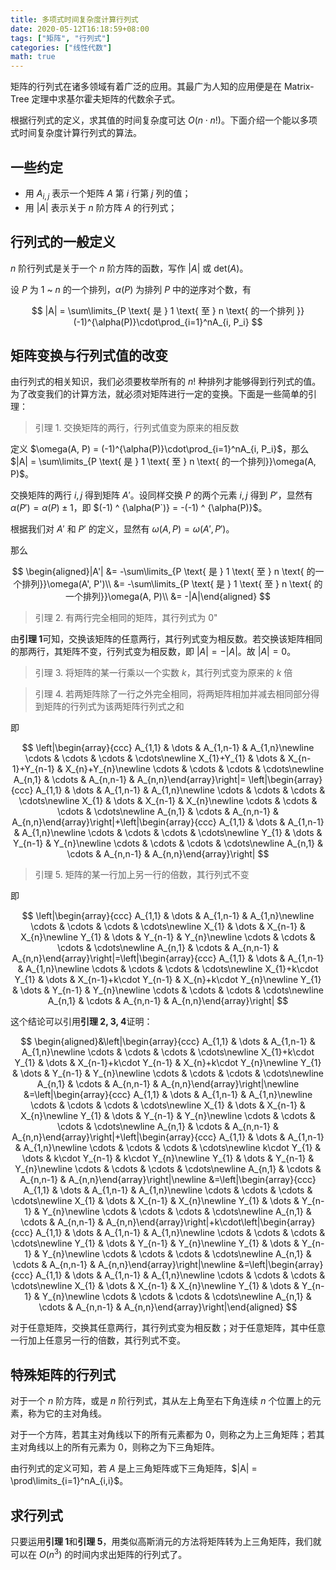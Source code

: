 ```yaml
---
title: 多项式时间复杂度计算行列式
date: 2020-05-12T16:18:59+08:00
tags: ["矩阵", "行列式"]
categories: ["线性代数"]
math: true
---
```


矩阵的行列式在诸多领域有着广泛的应用。其最广为人知的应用便是在 Matrix-Tree 定理中求基尔霍夫矩阵的代数余子式。

根据行列式的定义，求其值的时间复杂度可达 $O(n\cdot n!)$。下面介绍一个能以多项式时间复杂度计算行列式的算法。

## 一些约定

- 用 $A_{i, j}$ 表示一个矩阵 $A$ 第 $i$ 行第 $j$ 列的值；
- 用 $|A|$ 表示关于 $n$ 阶方阵 $A$ 的行列式；

## 行列式的一般定义

$n$ 阶行列式是关于一个 $n$ 阶方阵的函数，写作 $|A|$ 或 $\text{det}(A)$。

设 $P$ 为 $1$ ~ $n$ 的一个排列，$\alpha(P)$ 为排列 $P$ 中的逆序对个数，有

$$
|A| = \sum\limits_{P \text{ 是 } 1 \text{ 至 } n \text{ 的一个排列 }}(-1)^{\alpha(P)}\cdot\prod_{i=1}^nA_{i, P_i}
$$

## 矩阵变换与行列式值的改变

由行列式的相关知识，我们必须要枚举所有的 $n!$ 种排列才能够得到行列式的值。为了改变我们的计算方法，就必须对矩阵进行一定的变换。下面是一些简单的引理：

> 引理 1. 交换矩阵的两行，行列式值变为原来的相反数

定义 $\omega(A, P) = (-1)^{\alpha(P)}\cdot\prod_{i=1}^nA_{i, P_i}$，那么 $|A| = \sum\limits_{P \text{ 是 } 1 \text{ 至 } n \text{ 的一个排列}}\omega(A, P)$。

交换矩阵的两行 $i, j$ 得到矩阵 $A'$。设同样交换 $P$ 的两个元素 $i, j$ 得到 $P'$，显然有 $\alpha(P') = \alpha(P) \pm 1$，即 $(-1) ^ {\alpha(P`)} = -(-1) ^ {\alpha(P)}$。

根据我们对 $A'$ 和 $P'$ 的定义，显然有 $\omega(A, P) = \omega(A', P')$。

那么

$$
\begin{aligned}|A'| &= -\sum\limits_{P \text{ 是 } 1 \text{ 至 } n \text{ 的一个排列}}\omega(A', P')\\ &= -\sum\limits_{P \text{ 是 } 1 \text{ 至 } n \text{ 的一个排列}}\omega(A, P)\\ &= -|A|\end{aligned}
$$

> 引理 2. 有两行完全相同的矩阵，其行列式为 $0$"

由**引理 1**可知，交换该矩阵的任意两行，其行列式变为相反数。若交换该矩阵相同的那两行，其矩阵不变，行列式变为相反数，即 $|A| = -|A|$。故 $|A| = 0$。

> 引理 3. 将矩阵的某一行乘以一个实数 $k$，其行列式变为原来的 $k$ 倍

> 引理 4. 若两矩阵除了一行之外完全相同，将两矩阵相加并减去相同部分得到矩阵的行列式为该两矩阵行列式之和

即

$$
\left|\begin{array}{ccc} A_{1,1} & \dots & A_{1,n-1} & A_{1,n}\newline
\cdots & \cdots & \cdots & \cdots\newline
X_{1}+Y_{1} & \dots & X_{n-1}+Y_{n-1} & X_{n}+Y_{n}\newline
\cdots & \cdots & \cdots & \cdots\newline
A_{n,1} & \cdots & A_{n,n-1} & A_{n,n}\end{array}\right|=
\left|\begin{array}{ccc} A_{1,1} & \dots & A_{1,n-1} & A_{1,n}\newline
\cdots & \cdots & \cdots & \cdots\newline
X_{1} & \dots & X_{n-1} & X_{n}\newline
\cdots & \cdots & \cdots & \cdots\newline
A_{n,1} & \cdots & A_{n,n-1} & A_{n,n}\end{array}\right|+\left|\begin{array}{ccc} A_{1,1} & \dots & A_{1,n-1} & A_{1,n}\newline
\cdots & \cdots & \cdots & \cdots\newline
Y_{1} & \dots & Y_{n-1} & Y_{n}\newline
\cdots & \cdots & \cdots & \cdots\newline
A_{n,1} & \cdots & A_{n,n-1} & A_{n,n}\end{array}\right|
$$

> 引理 5. 矩阵的某一行加上另一行的倍数，其行列式不变

即

$$
\left|\begin{array}{ccc} A_{1,1} & \dots & A_{1,n-1} & A_{1,n}\newline
\cdots & \cdots & \cdots & \cdots\newline
X_{1} & \dots & X_{n-1} & X_{n}\newline
Y_{1} & \dots & Y_{n-1} & Y_{n}\newline
\cdots & \cdots & \cdots & \cdots\newline
A_{n,1} & \cdots & A_{n,n-1} & A_{n,n}\end{array}\right|=\left|\begin{array}{ccc} A_{1,1} & \dots & A_{1,n-1} & A_{1,n}\newline
\cdots & \cdots & \cdots & \cdots\newline
X_{1}+k\cdot Y_{1} & \dots & X_{n-1}+k\cdot Y_{n-1} & X_{n}+k\cdot Y_{n}\newline
Y_{1} & \dots & Y_{n-1} & Y_{n}\newline
\cdots & \cdots & \cdots & \cdots\newline
A_{n,1} & \cdots & A_{n,n-1} & A_{n,n}\end{array}\right|
$$

这个结论可以引用**引理 2, 3, 4**证明：

$$
\begin{aligned}&\left|\begin{array}{ccc} A_{1,1} & \dots & A_{1,n-1} & A_{1,n}\newline
\cdots & \cdots & \cdots & \cdots\newline
X_{1}+k\cdot Y_{1} & \dots & X_{n-1}+k\cdot Y_{n-1} & X_{n}+k\cdot Y_{n}\newline
Y_{1} & \dots & Y_{n-1} & Y_{n}\newline
\cdots & \cdots & \cdots & \cdots\newline
A_{n,1} & \cdots & A_{n,n-1} & A_{n,n}\end{array}\right|\newline
&=\left|\begin{array}{ccc} A_{1,1} & \dots & A_{1,n-1} & A_{1,n}\newline
\cdots & \cdots & \cdots & \cdots\newline
X_{1} & \dots & X_{n-1} & X_{n}\newline
Y_{1} & \dots & Y_{n-1} & Y_{n}\newline
\cdots & \cdots & \cdots & \cdots\newline
A_{n,1} & \cdots & A_{n,n-1} & A_{n,n}\end{array}\right|+\left|\begin{array}{ccc} A_{1,1} & \dots & A_{1,n-1} & A_{1,n}\newline
\cdots & \cdots & \cdots & \cdots\newline
k\cdot Y_{1} & \dots & k\cdot Y_{n-1} & k\cdot Y_{n}\newline
Y_{1} & \dots & Y_{n-1} & Y_{n}\newline
\cdots & \cdots & \cdots & \cdots\newline
A_{n,1} & \cdots & A_{n,n-1} & A_{n,n}\end{array}\right|\newline
&=\left|\begin{array}{ccc} A_{1,1} & \dots & A_{1,n-1} & A_{1,n}\newline
\cdots & \cdots & \cdots & \cdots\newline
X_{1} & \dots & X_{n-1} & X_{n}\newline
Y_{1} & \dots & Y_{n-1} & Y_{n}\newline
\cdots & \cdots & \cdots & \cdots\newline
A_{n,1} & \cdots & A_{n,n-1} & A_{n,n}\end{array}\right|+k\cdot\left|\begin{array}{ccc} A_{1,1} & \dots & A_{1,n-1} & A_{1,n}\newline
\cdots & \cdots & \cdots & \cdots\newline
Y_{1} & \dots & Y_{n-1} & Y_{n}\newline
Y_{1} & \dots & Y_{n-1} & Y_{n}\newline
\cdots & \cdots & \cdots & \cdots\newline
A_{n,1} & \cdots & A_{n,n-1} & A_{n,n}\end{array}\right|\newline
&=\left|\begin{array}{ccc} A_{1,1} & \dots & A_{1,n-1} & A_{1,n}\newline
\cdots & \cdots & \cdots & \cdots\newline
X_{1} & \dots & X_{n-1} & X_{n}\newline
Y_{1} & \dots & Y_{n-1} & Y_{n}\newline
\cdots & \cdots & \cdots & \cdots\newline
A_{n,1} & \cdots & A_{n,n-1} & A_{n,n}\end{array}\right|\end{aligned}
$$

对于任意矩阵，交换其任意两行，其行列式变为相反数；对于任意矩阵，其中任意一行加上任意另一行的倍数，其行列式不变。

## 特殊矩阵的行列式

对于一个 $n$ 阶方阵，或是 $n$ 阶行列式，其从左上角至右下角连续 $n$ 个位置上的元素，称为它的主对角线。

对于一个方阵，若其主对角线以下的所有元素都为 $0$，则称之为上三角矩阵；若其主对角线以上的所有元素为 $0$，则称之为下三角矩阵。

由行列式的定义可知，若 $A$ 是上三角矩阵或下三角矩阵，$|A| = \prod\limits_{i=1}^nA_{i,i}$。

## 求行列式

只要运用**引理 1**和**引理 5**，用类似高斯消元的方法将矩阵转为上三角矩阵，我们就可以在 $O(n^3)$ 的时间内求出矩阵的行列式了。
